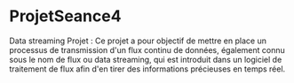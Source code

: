# ProjetSeance4
Data streaming Projet : Ce projet a pour objectif de mettre en place un processus de transmission d'un flux continu de données, également connu sous le nom de flux ou data streaming, qui est introduit dans un logiciel de traitement de flux afin d'en tirer des informations précieuses en temps réel.
